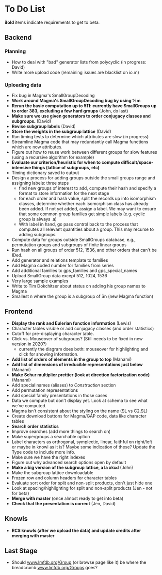 # To Do List
**Bold** items indicate requirements to get to beta.

## Backend

### Planning
* How to deal with "bad" generator lists from polycyclic (in progress: David)
* Write more upload code (remaining issues are blacklist on io.m)

### Uploading data
* Fix bug in Magma's SmallGroupDecoding
* **Work around Magma's SmallGroupDecoding bug by using %m**
* **Rerun the basic computation up to 511: currently have SmallGroups up to order 383, excluding a few hard groups** (John, do last)
* **Make sure we use given generators to order conjugacy classes and subgroups.** (David)
* **Revise subgroup labels** (David)
* **Store the weights in the subgroup lattice** (David)
* Run timing tests to determine which attributes are slow (in progress)
* Streamline Magma code that may redundantly call Magma functions which are now attributes.
* Figure out how to reuse work between different groups for slow features (using a recursive algorithm for example)
* **Evaluate our criterion/heuristic for when to compute difficult/space-intensive things (lattice of subgroups, etc)**
* Timing dictionary saved to output
* Design a process for adding groups outside the small groups range and assigning labels: three steps
  - find new groups of interest to add, compute their hash and specify a format to store information for the next stage
  - for each order and hash value, split the records up into isomorphism classes, determine whether each isomorphism class has already been added.  If not yet added, assign a label.  We may want to ensure that some common group families get simple labels (e.g. cyclic group is always .a)
  - With label in hand, go pass control back to the process that computes all relevant quantities about a group.  This may recurse to adding subgroups.
* Compute data for groups outside SmallGroups database, e.g., permutation groups and subgroups of finite linear groups
* Run hash on all groups of order 512, 1536, and other orders that can't be IDed.
* Add generator and relations template to families
* Add Magma coded number for families from series
* Add additional families to gps_families and gps_special_names
* Upload SmallGroup data except 512, 1024, 1536
* Very large sample examples
* Write to Tim Dokchitser about status on adding his group names to Magma
* Smallest n where the group is a subgroup of Sn (new Magma function)

## Frontend

* **Display the rank and Eulerian function information** (Lewis)
* Character tables visible or add conjugacy classes (and order statistics)
* Cutoff for pre-displaying character table.
* Click vs. Mouseover of subgroups? (Still needs to be fixed in new version in 2020?)
  * currently the diagram does both: mouseover for highlighting and click for showing information.
* **Add list of orders of elements in the group to top** (Manami)
* **Add list of dimensions of irreducible representations just below** (Manami)
* **Make Schur multiplier prettier (look at direction factorization code)** (Manami)
* Add special names (aliases) to *Construction* section
* Add permutation representations
* Add special family presentations in those cases
* Data we compute but don't display yet.  Look at schema to see what we've computed.
* Magma isn't consistent about the styling on the name (SL vs C2.SL)
* Create download buttons for Magma/GAP code, data like character tables
* **Search order statistics**
* Improve searches (add more things to search on)
* Make supergroups a searchable option
* Label characters as orthogonal, symplectic, linear, faithful on right/left or maybe in knowl as it is? Maybe some indication of these?  Update the Type code to include more info.
* Make sure we have the right indexes
* Figure out why advanced search options open by default
* **Make a big version of the subgroup lattice, a la xkcd** (John)
* Make the subgroup lattice downloadable
* Frozen row and column headers for character tables
* Evaluate sort order for split and non-split products, don't just hide one
* Look at spacing/highlighting for split and non-split products (Jen - not for beta)
* **Merge with master** (once almost ready to get into beta)
* **Check that the presentation is correct** (Jen, David)


## Knowls
* **RCS knowls (after we upload the data) and update credits after merging with master**

## Last Stage

* Should www.lmfdb.org/Group (or browse page like it) be where the breadcrumb www.lmfdb.org/Groups  goes?


